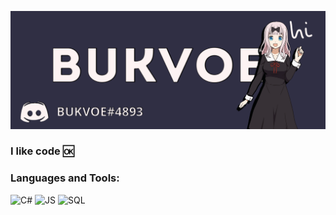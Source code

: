 ![Header](https://github.com/Bukvoe/Bukvoe/blob/main/assets/header.png)
### I like code 🆗
### Languages and Tools:
![C#](https://img.shields.io/badge/-C%23-2d2b43?style=for-the-badge&logo=.net&logoColor=ffffff)
![JS](https://img.shields.io/badge/-JavaScript-2d2b43?style=for-the-badge&logo=JavaScript&logoColor=ffffff)
![SQL](https://img.shields.io/badge/-Sql-2d2b43?style=for-the-badge&logo=mysql&logoColor=ffffff)

<p align="center">
  <img href="https://github.com/Bukvoe/Bukvoe/blob/main/assets/githubload.gif"/>
</p>